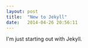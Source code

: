 ```yaml
---
layout: post
title:  "New to Jekyll"
date:   2014-04-26 20:56:11
---
```


I'm just starting out with Jekyll.
